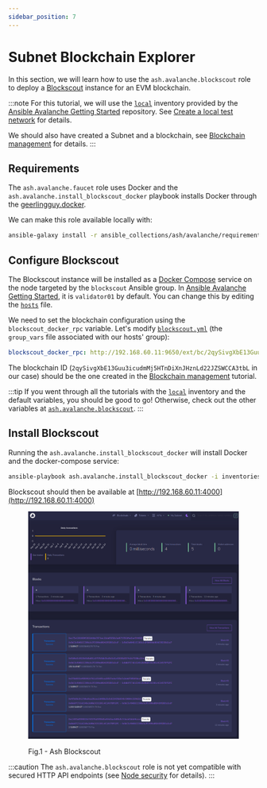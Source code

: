 ```yaml
---
sidebar_position: 7
---
```


# Subnet Blockchain Explorer

In this section, we will learn how to use the `ash.avalanche.blockscout` role to deploy a [Blockscout](https://www.blockscout.com/) instance for an EVM blockchain.

:::note
For this tutorial, we will use the [`local`](https://github.com/AshAvalanche/ansible-avalanche-getting-started/tree/main/inventories/local) inventory provided by the [Ansible Avalanche Getting Started](https://github.com/AshAvalanche/ansible-avalanche-getting-started) repository. See [Create a local test network](./local-test-network) for details.

We should also have created a Subnet and a blockchain, see [Blockchain management](./blockchain-management) for details.
:::

## Requirements

The `ash.avalanche.faucet` role uses Docker and the `ash.avalanche.install_blockscout_docker` playbook installs Docker through the [geerlingguy.docker](https://galaxy.ansible.com/geerlingguy/docker).

We can make this role available locally with:

```bash
ansible-galaxy install -r ansible_collections/ash/avalanche/requirements.yml
```

## Configure Blockscout

The Blockscout instance will be installed as a [Docker Compose](https://docs.docker.com/compose/) service on the node targeted by the `blockscout` Ansible group. In [Ansible Avalanche Getting Started](https://github.com/AshAvalanche/ansible-avalanche-getting-started), it is `validator01` by default. You can change this by editing the [`hosts`](https://github.com/AshAvalanche/ansible-avalanche-getting-started/blob/main/inventories/local/hosts) file.

We need to set the blockchain configuration using the `blockscout_docker_rpc` variable. Let's modify [`blockscout.yml`](https://github.com/AshAvalanche/ansible-avalanche-getting-started/tree/main/inventories/local/group_vars/blockscout.yml) (the `group_vars` file associated with our hosts' group):

```yaml
blockscout_docker_rpc: http://192.168.60.11:9650/ext/bc/2qySivgXbE13Guu3icudmMj5HTnDiXnJHznLd22JZSWCCA3tbL/rpc
```

The blockchain ID (`2qySivgXbE13Guu3icudmMj5HTnDiXnJHznLd22JZSWCCA3tbL` in our case) should be the one created in the [Blockchain management](./blockchain-management) tutorial.

:::tip
If you went through all the tutorials with the [`local`](https://github.com/AshAvalanche/ansible-avalanche-getting-started/tree/main/inventories/local) inventory and the default variables, you should be good to go! Otherwise, check out the other variables at [`ash.avalanche.blockscout`](/docs/toolkit/ansible-avalanche-collection/reference/roles/avalanche-blockscout).
:::

## Install Blockscout

Running the `ash.avalanche.install_blockscout_docker` will install Docker and the docker-compose service:

```bash
ansible-playbook ash.avalanche.install_blockscout_docker -i inventories/local
```

Blockscout should then be available at [http://192.168.60.11:4000](http://192.168.60.11:4000)

<figure>

![Ash Blockscout](/img/ash-blockscout.png)

<figcaption style={{textAlign: 'center'}}>Fig.1 - Ash Blockscout</figcaption>
</figure>

:::caution
The `ash.avalanche.blockscout` role is not yet compatible with secured HTTP API endpoints (see [Node security](./node-security) for details).
:::
